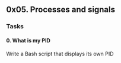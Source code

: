## 0x05. Processes and signals

### Tasks
#### 0. What is my PID
Write a Bash script that displays its own PID
